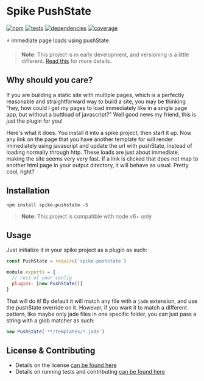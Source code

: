 # Spike PushState

[![npm](http://img.shields.io/npm/v/spike-pushstate.svg?style=flat)](https://badge.fury.io/js/spike-pushstate) [![tests](http://img.shields.io/travis/static-dev/spike-pushstate/master.svg?style=flat)](https://travis-ci.org/static-dev/spike-pushstate) [![dependencies](http://img.shields.io/david/static-dev/spike-pushstate.svg?style=flat)](https://david-dm.org/static-dev/spike-pushstate) [![coverage](http://img.shields.io/coveralls/static-dev/spike-pushstate.svg?style=flat)](https://coveralls.io/github/static-dev/spike-pushstate)

:zap: immediate page loads using pushState

> **Note:** This project is in early development, and versioning is a little different. [Read this](http://markup.im/#q4_cRZ1Q) for more details.

## Why should you care?

If you are building a static site with multiple pages, which is a perfectly reasonable and straightforward way to build a site, you may be thinking "hey, how could I get my pages to load immediately like in a single page app, but without a buttload of javascript?" Well good news my friend, this is just the plugin for you!

Here's what it does. You install it into a spike project, then start it up. Now any link on the page that you have another template for will render immediately using javascript and update the url with pushState, instead of loading normally through http. These loads are just about immediate, making the site seems very very fast. If a link is clicked that does not map to another html page in your output directory, it will behave as usual. Pretty cool, right?

## Installation

`npm install spike-pushstate -S`

> **Note:** This project is compatible with node v6+ only

## Usage

Just initialize it in your spike project as a plugin as such:

```javascript
const PushState = require('spike-pushstate')

module.exports = {
  // rest of your config
  plugins: [new PushState()]
}
```

That will do it! By default it will match any file with a `jade` extension, and use the pushState override on it. However, if you want it to match a different pattern, like maybe only jade files in one specific folder, you can just pass a string with a glob matcher as such:

```javascript
new PushState('**/templates/*.jade')
```

## License & Contributing

- Details on the license [can be found here](LICENSE.md)
- Details on running tests and contributing [can be found here](contributing.md)
